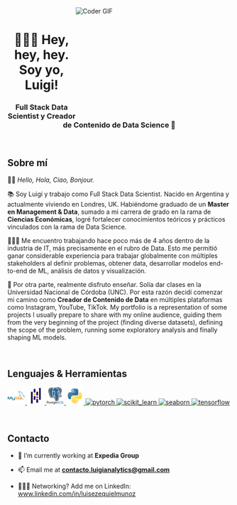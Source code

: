 <img align="right" alt="Coder GIF" height=250 width=350 src="https://images.squarespace-cdn.com/content/v1/5769fc401b631bab1addb2ab/1541580611624-TE64QGKRJG8SWAIUS7NS/ke17ZwdGBToddI8pDm48kPoswlzjSVMM-SxOp7CV59BZw-zPPgdn4jUwVcJE1ZvWQUxwkmyExglNqGp0IvTJZamWLI2zvYWH8K3-s_4yszcp2ryTI0HqTOaaUohrI8PI6FXy8c9PWtBlqAVlUS5izpdcIXDZqDYvprRqZ29Pw0o/coding-freak.gif" />
<br />
<h1 align="center">🙋🏼‍♂️ Hey, hey, hey. Soy yo, Luigi!</h1>
<h3 align="center">Full Stack Data Scientist y Creador de Contenido de Data Science 🚀</h3>
<br />

<h2 align="left">Sobre mí</h3>

👋🏻 *Hello, Hola, Ciao, Bonjour.* 

📚 Soy Luigi y trabajo como Full Stack Data Scientist. Nacido en Argentina y actualmente viviendo en Londres, UK. Habiéndome graduado de un **Master en Management & Data**, sumado a mi carrera de grado en la rama de **Ciencias Económicas**, logré fortalecer conocimientos teóricos y prácticos vinculados con la rama de Data Science.

👨🏼‍💻 Me encuentro trabajando hace poco más de 4 años dentro de la industria de IT, más precisamente en el rubro de Data. Esto me permitió ganar considerable experiencia para trabajar globalmente con múltiples stakeholders al definir problemas, obtener data, desarrollar modelos end-to-end de ML, análisis de datos y visualización.

🎥 Por otra parte, realmente disfruto enseñar. Solía dar clases en la Universidad Nacional de Córdoba (UNC). Por esta razón decidí comenzar mi camino como **Creador de Contenido de Data** en múltiples plataformas como Instagram, YouTube, TikTok. My portfolio is a representation of some projects I usually prepare to share with my online audience, guiding them from the very beginning of the project (finding diverse datasets), defining the scope of the problem, running some exploratory analysis and finally shaping ML models. 

<br />

<h2 align="left">Lenguajes & Herramientas</h3>
<p align="left"> <a href="https://www.mysql.com/" target="_blank" rel="noreferrer"> <img src="https://raw.githubusercontent.com/devicons/devicon/master/icons/mysql/mysql-original-wordmark.svg" alt="mysql" width="40" height="40"/> </a> <a href="https://pandas.pydata.org/" target="_blank" rel="noreferrer"> <img src="https://raw.githubusercontent.com/devicons/devicon/2ae2a900d2f041da66e950e4d48052658d850630/icons/pandas/pandas-original.svg" alt="pandas" width="40" height="40"/> </a> <a href="https://www.postgresql.org" target="_blank" rel="noreferrer"> <img src="https://raw.githubusercontent.com/devicons/devicon/master/icons/postgresql/postgresql-original-wordmark.svg" alt="postgresql" width="40" height="40"/> </a> <a href="https://www.python.org" target="_blank" rel="noreferrer"> <img src="https://raw.githubusercontent.com/devicons/devicon/master/icons/python/python-original.svg" alt="python" width="40" height="40"/> </a> <a href="https://pytorch.org/" target="_blank" rel="noreferrer"> <img src="https://www.vectorlogo.zone/logos/pytorch/pytorch-icon.svg" alt="pytorch" width="40" height="40"/> </a> <a href="https://scikit-learn.org/" target="_blank" rel="noreferrer"> <img src="https://upload.wikimedia.org/wikipedia/commons/0/05/Scikit_learn_logo_small.svg" alt="scikit_learn" width="40" height="40"/> </a> <a href="https://seaborn.pydata.org/" target="_blank" rel="noreferrer"> <img src="https://seaborn.pydata.org/_images/logo-mark-lightbg.svg" alt="seaborn" width="40" height="40"/> </a> <a href="https://www.tensorflow.org" target="_blank" rel="noreferrer"> <img src="https://www.vectorlogo.zone/logos/tensorflow/tensorflow-icon.svg" alt="tensorflow" width="40" height="40"/> </a> </p>

<br />

<h2 align="left">Contacto</h3>

- 🚀 I’m currently working at **Expedia Group**

- 📫 Email me at **contacto.luigianalytics@gmail.com**

- 🙋🏼‍♂️ Networking? Add me on LinkedIn: www.linkedin.com/in/luisezequielmunoz
